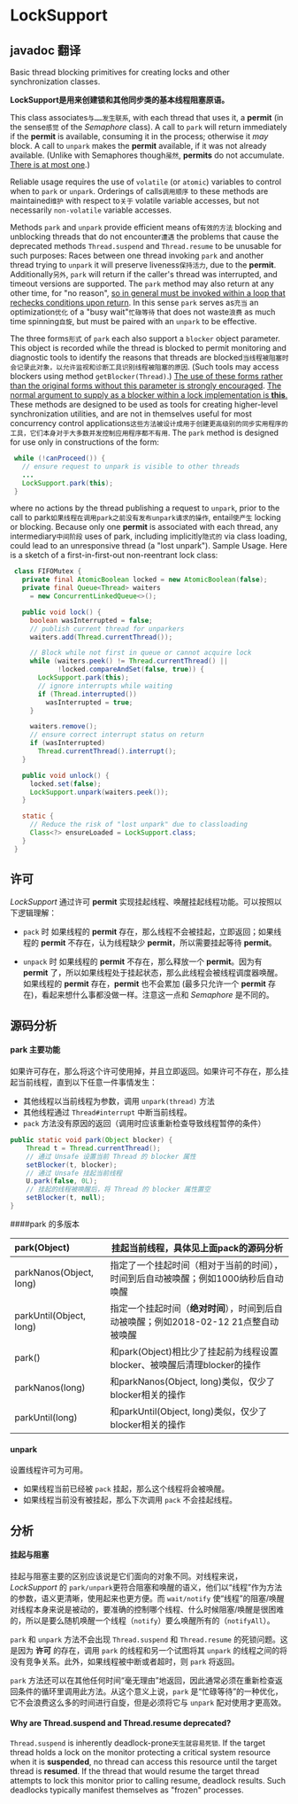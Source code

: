 # LockSupport

## javadoc 翻译

Basic thread blocking primitives for creating locks and other synchronization classes. 

**LockSupport是用来创建锁和其他同步类的基本线程阻塞原语。**

This class associates`与……发生联系`, with each thread that uses it, a **permit** (in the sense`感觉` of the *Semaphore* class). A call to `park` will return immediately if the **permit** is available, consuming it in the process; otherwise it *may* block. A call to `unpark` makes the **permit** available, if it was not already available. (Unlike with Semaphores though`虽然`, **permits** do not accumulate. <u>There is at most one</u>.) 

Reliable usage requires the use of `volatile` (or `atomic`) variables to control when to `park` or `unpark`. Orderings of calls`调用顺序` to these methods are maintained`维护` with respect to`关于` volatile variable accesses, but not necessarily `non-volatile` variable accesses.

Methods `park` and `unpark` provide efficient means of`有效的方法` blocking and unblocking threads that do not encounter`遭遇` the problems that cause the deprecated methods `Thread.suspend` and `Thread.resume` to be unusable for such purposes: Races between one thread invoking `park` and another thread trying to `unpark` it will preserve liveness`保持活力`, due to the **permit**. Additionally`另外`, `park` will return if the caller's thread was interrupted, and timeout versions are supported. The `park` method may also return at any other time, for "no reason", <u>so in general must be invoked within a loop that rechecks conditions upon return</u>. In this sense `park` serves as`充当` an optimization`优化` of a "busy wait"`忙碌等待` that does not waste`浪费` as much time spinning`自旋`, but must be paired with an `unpark` to be effective.

The three forms`形式` of `park` each also support a `blocker` object parameter. This object is recorded while the thread is blocked to permit monitoring and diagnostic tools to identify the reasons that threads are blocked`当线程被阻塞时会记录此对象，以允许监视和诊断工具识别线程被阻塞的原因`. (Such tools may access blockers using method `getBlocker(Thread)`.) <u>The use of these forms rather than the original forms without this parameter is strongly encouraged</u>. <u>The normal argument to supply as a blocker within a lock implementation is **this**.</u>
These methods are designed to be used as tools for creating higher-level synchronization utilities, and are not in themselves useful for most concurrency control applications`这些方法被设计成用于创建更高级别的同步实用程序的工具，它们本身对于大多数并发控制应用程序都不有用`. The `park` method is designed for use only in constructions of the form:

```java
 while (!canProceed()) {
   // ensure request to unpark is visible to other threads
   ...
   LockSupport.park(this);
 }
```

where no actions by the thread publishing a request to `unpark`, prior to the call to park`如果线程在调用park之前没有发布unpark请求的操作`, entail`使产生` locking or blocking. Because only one **permit** is associated with each thread, any intermediary`中间阶段` uses of park, including implicitly`隐式的` via class loading, could lead to an unresponsive thread (a "lost unpark").
Sample Usage. Here is a sketch of a first-in-first-out non-reentrant lock class:

```java
 class FIFOMutex {
   private final AtomicBoolean locked = new AtomicBoolean(false);
   private final Queue<Thread> waiters
     = new ConcurrentLinkedQueue<>();

   public void lock() {
     boolean wasInterrupted = false;
     // publish current thread for unparkers
     waiters.add(Thread.currentThread());

     // Block while not first in queue or cannot acquire lock
     while (waiters.peek() != Thread.currentThread() ||
            !locked.compareAndSet(false, true)) {
       LockSupport.park(this);
       // ignore interrupts while waiting
       if (Thread.interrupted())
         wasInterrupted = true;
     }

     waiters.remove();
     // ensure correct interrupt status on return
     if (wasInterrupted)
       Thread.currentThread().interrupt();
   }

   public void unlock() {
     locked.set(false);
     LockSupport.unpark(waiters.peek());
   }

   static {
     // Reduce the risk of "lost unpark" due to classloading
     Class<?> ensureLoaded = LockSupport.class;
   }
 }
```
## 许可
*LockSupport* 通过许可 **permit** 实现挂起线程、唤醒挂起线程功能。可以按照以下逻辑理解：

- `pack` 时
  如果线程的 **permit** 存在，那么线程不会被挂起，立即返回；如果线程的 **permit** 不存在，认为线程缺少 **permit**，所以需要挂起等待 **permit**。

- `unpack` 时
  如果线程的 **permit** 不存在，那么释放一个 **permit**。因为有 **permit** 了，所以如果线程处于挂起状态，那么此线程会被线程调度器唤醒。如果线程的 **permit** 存在，**permit** 也不会累加 (最多只允许一个 **permit** 存在)，看起来想什么事都没做一样。注意这一点和 *Semaphore* 是不同的。

## 源码分析

#### park 主要功能

如果许可存在，那么将这个许可使用掉，并且立即返回。如果许可不存在，那么挂起当前线程，直到以下任意一件事情发生：

- 其他线程以当前线程为参数，调用 `unpark(thread)` 方法
- 其他线程通过 `Thread#interrupt` 中断当前线程。
-  `pack` 方法没有原因的返回（调用时应该重新检查导致线程暂停的条件）

```java
public static void park(Object blocker) {
    Thread t = Thread.currentThread();
    // 通过 Unsafe 设置当前 Thread 的 blocker 属性
    setBlocker(t, blocker);
  	// 通过 Unsafe 挂起当前线程
    U.park(false, 0L);
  	// 挂起的线程被唤醒后，将 Thread 的 blocker 属性置空
    setBlocker(t, null);
}
```

####park 的多版本

| park(Object)            | 挂起当前线程，具体见上面pack的源码分析                       |
| :---------------------- | ------------------------------------------------------------ |
| parkNanos(Object, long) | 指定了一个挂起时间（相对于当前的时间），时间到后自动被唤醒；例如1000纳秒后自动唤醒 |
| parkUntil(Object, long) | 指定一个挂起时间（**绝对时间**），时间到后自动被唤醒；例如2018-02-12 21点整自动被唤醒 |
| park()                  | 和park(Object)相比少了挂起前为线程设置blocker、被唤醒后清理blocker的操作 |
| parkNanos(long)         | 和parkNanos(Object, long)类似，仅少了blocker相关的操作       |
| parkUntil(long)         | 和parkUntil(Object, long)类似，仅少了blocker相关的操作       |

#### unpark

设置线程许可为可用。

- 如果线程当前已经被 `pack` 挂起，那么这个线程将会被唤醒。
- 如果线程当前没有被挂起，那么下次调用 `pack` 不会挂起线程。

## 分析

#### 挂起与阻塞

挂起与阻塞主要的区别应该说是它们面向的对象不同。对线程来说， *LockSupport* 的 `park/unpark`更符合阻塞和唤醒的语义，他们以“线程”作为方法的参数，语义更清晰，使用起来也更方便。而 `wait/notify` 使“线程”的阻塞/唤醒对线程本身来说是被动的，要准确的控制哪个线程、什么时候阻塞/唤醒是很困难的，所以是要么随机唤醒一个线程（`notify`）要么唤醒所有的（`notifyAll`）。

`park` 和 `unpark` 方法不会出现 `Thread.suspend` 和 `Thread.resume` 的死锁问题。这是因为 **许可** 的存在，调用 `park` 的线程和另一个试图将其 `unpark` 的线程之间的将没有竞争关系。此外，如果线程被中断或者超时，则 `park` 将返回。

`park` 方法还可以在其他任何时间“毫无理由”地返回，因此通常必须在重新检查返回条件的循环里调用此方法。从这个意义上说，`park` 是“忙碌等待”的一种优化，它不会浪费这么多的时间进行自旋，但是必须将它与 `unpark` 配对使用才更高效。



#### Why are Thread.suspend and Thread.resume deprecated? 
`Thread.suspend` is inherently deadlock-prone`天生就容易死锁`. If the target thread holds a lock on the monitor protecting a critical system resource when it is **suspended**, no thread can access this resource until the target thread is **resumed**. If the thread that would resume the target thread attempts to lock this monitor prior to calling resume, deadlock results. Such deadlocks typically manifest themselves as "frozen" processes. 